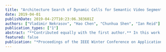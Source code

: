 ```yaml
---
title: "Architecture Search of Dynamic Cells for Semantic Video Segmentation"
date: 2019-04-01
publishDate: 2019-04-27T10:23:06.383601Z
authors: ["Vladimir Nekrasov", "Hao Chen", "Chunhua Shen", "Ian Reid"]
publication_types: ["1"]
abstract: "**Contributed equally with the first author.** In this work we attempt to come up with generalisation of dynamic cells in video segmentation, and instead of manually designing contextual blocks that connect per-frame outputs, we propose a neural architecture search solution, where the choice of operations together with their sequential arrangement are being predicted by a separate neural network."
featured: false
publication: "*Proceedings of the IEEE Winter Conference on Applications of Computer Vision*"
---
```


